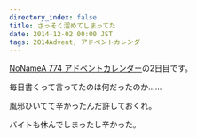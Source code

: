 ```yaml
---
directory_index: false
title: さっそく溜めてしまってた
date: 2014-12-02 00:00 JST
tags: 2014Advent, アドベントカレンダー
---
```


[NoNameA 774 アドベントカレンダー](/blog/2014/12/01/advent.html)の2日目です。

毎日書くって言ってたのは何だったのか……

風邪ひいてて辛かったんだ許しておくれ。

バイトも休んでしまったし辛かった。
